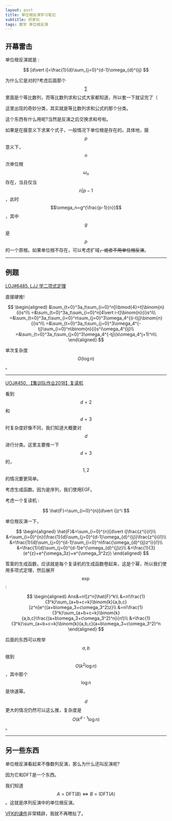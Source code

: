 ```yaml
---
layout: post
title: 单位根反演学习笔记
subtitle: 好家伙
tags: 数学 单位根反演
---
```


## 开幕雷击

单位根反演就是 : 

$$
[d\vert i]=\frac{1}{d}\sum_{j=0}^{d-1}\omega_{d}^{ij}
$$

为什么它是对的?考虑后面那个$$\sum$$里面是个等比数列，而等比数列求和公式大家都知道，所以套一下就证完了（

这里出现的奇妙分类，其实就是等比数列求和公式的那个分类。

这个东西有什么用呢?当然是反演之后交换求和号啦。

如果是在膜意义下求某个式子，一般情况下单位根是存在的。具体地，膜$$p$$意义下，$$n$$次单位根$$\omega_n$$存在，当且仅当$$n\vert p-1$$，此时$$\omega_n=g^{\frac{p-1}{n}}$$，其中$$g$$是$$p$$的一个原根。如果单位根不存在，可以考虑扩域~~，或者不用单位根反演~~。

-----

## 例题

[LOJ#6485. LJJ 学二项式定理](https://loj.ac/p/6485)

直接硬推!

$$
\begin{aligned}
&\sum_{t=0}^3a_t\sum_{i=0}^n[i\bmod{4}=t]\binom{n}{i}s^i\\
=&\sum_{t=0}^3a_t\sum_{i=0}^n[4\vert i-t]\binom{n}{i}s^i\\
=&\sum_{t=0}^3a_t\sum_{i=0}^n\sum_{j=0}^3\omega_4^{(i-t)j}\binom{n}{i}s^i\\
=&\sum_{t=0}^3a_t\sum_{j=0}^3\omega_4^{-tj}\sum_{i=0}^n\binom{n}{i}s^i\omega_4^{ij}\\
=&\sum_{t=0}^3a_t\sum_{j=0}^3\omega_4^{-tj}(s\omega_4^j+1)^n\\
\end{aligned}
$$

单次复杂度$$O(\log n)$$。

-----

[UOJ#450. 【集训队作业2018】复读机](https://uoj.ac/problem/450)

看到$$d=2$$和$$d=3$$时复杂度好像不同，我们知道大概要对$$d$$进行分类。这里主要推一下$$d=3$$的，$$1,2$$的情况要更简单。

考虑生成函数。因为是序列，我们使用EGF。

考虑一个复读机 : 

$$
\hat{F}=\sum_{i=0}^{n}[d\vert i]z^i
$$

单位根反演一下，

$$
\begin{aligned}
\hat{F}&=\sum_{i=0}^{n}[d\vert i]\frac{z^i}{i!}\\
&=\sum_{i=0}^{n}(\frac{1}{d}\sum_{j=0}^{d-1}\omega_{d}^{ij})\frac{z^i}{i!}\\
&=\frac{1}{d}\sum_{j=0}^{d-1}\sum_{i=0}^n\frac{\omega_{d}^{ij}z^i}{i!}\\
&=\frac{1}{d}\sum_{j=0}^{d-1}e^{\omega_{d}^{j}z}\\
&=\frac{1}{3}(e^{z}+e^{\omega_3z}+e^{\omega_3^2z})
\end{aligned}
$$

答案的生成函数，应该就是每个复读机的生成函数卷起来，这是个幂，所以我们使用多项式定理，然后展开$$\exp$$ : 

$$
\begin{aligned}
Ans&=n![z^n]\hat{F}^k\\
&=n!\frac{1}{3^k}\sum_{a+b+c=k}\binom{k}{a,b,c}[z^n]e^{(a+b\omega_3+c\omega_3^2)z}\\
&=n!\frac{1}{3^k}\sum_{a+b+c=k}\binom{k}{a,b,c}\frac{(a+b\omega_3+c\omega_3^2)^n}{n!}\\
&=\frac{1}{3^k}\sum_{a+b+c=k}\binom{k}{a,b,c}(a+b\omega_3+c\omega_3^2)^n
\end{aligned}
$$

后面的东西可以枚举$$a,b$$做到$$O(k^2\log n)$$，其中那个$$\log n$$是快速幂。

$$d$$更大的情况仍然可以这么推，复杂度是$$O(k^{d-1}\log n)$$。

-----

## 另一些东西

单位根反演看起来不像数列反演，那么为什么还叫反演呢?

因为它和DFT是一个东西。

我们知道$$A=\mathrm{DFT}(B)\Leftrightarrow B=\mathrm{IDFT}(A)$$。这就是序列反演中的单位根反演。

[VFK的课件](https://vfleaking.blog.uoj.ac/slide/87#/16)非常精辟，我就不再瞎扯了。